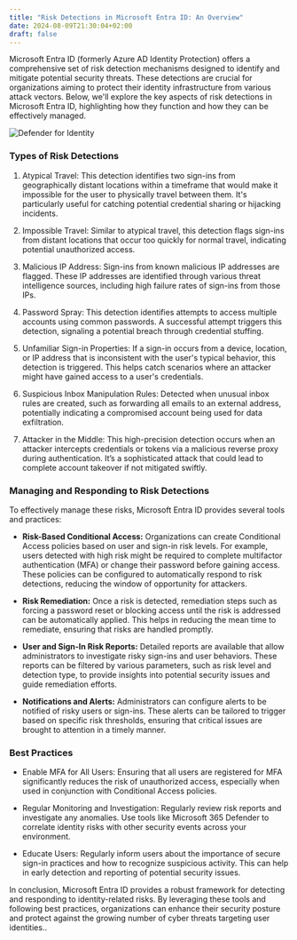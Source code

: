 ```yaml
---
title: "Risk Detections in Microsoft Entra ID: An Overview"
date: 2024-08-09T21:30:04+02:00
draft: false
---
```

Microsoft Entra ID (formerly Azure AD Identity Protection) offers a comprehensive set of risk detection mechanisms designed to identify and mitigate potential security threats. These detections are crucial for organizations aiming to protect their identity infrastructure from various attack vectors. Below, we'll explore the key aspects of risk detections in Microsoft Entra ID, highlighting how they function and how they can be effectively managed.

![Defender for Identity](/images/identity-protection-overview.png "Defender for Identity")

### Types of Risk Detections
1. Atypical Travel: This detection identifies two sign-ins from geographically distant locations within a timeframe that would make it impossible for the user to physically travel between them. It's particularly useful for catching potential credential sharing or hijacking incidents.

2. Impossible Travel: Similar to atypical travel, this detection flags sign-ins from distant locations that occur too quickly for normal travel, indicating potential unauthorized access.

3. Malicious IP Address: Sign-ins from known malicious IP addresses are flagged. These IP addresses are identified through various threat intelligence sources, including high failure rates of sign-ins from those IPs.

4. Password Spray: This detection identifies attempts to access multiple accounts using common passwords. A successful attempt triggers this detection, signaling a potential breach through credential stuffing.

5. Unfamiliar Sign-in Properties: If a sign-in occurs from a device, location, or IP address that is inconsistent with the user's typical behavior, this detection is triggered. This helps catch scenarios where an attacker might have gained access to a user's credentials.

6. Suspicious Inbox Manipulation Rules: Detected when unusual inbox rules are created, such as forwarding all emails to an external address, potentially indicating a compromised account being used for data exfiltration.

7. Attacker in the Middle: This high-precision detection occurs when an attacker intercepts credentials or tokens via a malicious reverse proxy during authentication. It’s a sophisticated attack that could lead to complete account takeover if not mitigated swiftly.

### Managing and Responding to Risk Detections
To effectively manage these risks, Microsoft Entra ID provides several tools and practices:

- **Risk-Based Conditional Access:** Organizations can create Conditional Access policies based on user and sign-in risk levels. For example, users detected with high risk might be required to complete multifactor authentication (MFA) or change their password before gaining access. These policies can be configured to automatically respond to risk detections, reducing the window of opportunity for attackers.

- **Risk Remediation:** Once a risk is detected, remediation steps such as forcing a password reset or blocking access until the risk is addressed can be automatically applied. This helps in reducing the mean time to remediate, ensuring that risks are handled promptly.

- **User and Sign-In Risk Reports:** Detailed reports are available that allow administrators to investigate risky sign-ins and user behaviors. These reports can be filtered by various parameters, such as risk level and detection type, to provide insights into potential security issues and guide remediation efforts.

- **Notifications and Alerts:** Administrators can configure alerts to be notified of risky users or sign-ins. These alerts can be tailored to trigger based on specific risk thresholds, ensuring that critical issues are brought to attention in a timely manner.

### Best Practices
- Enable MFA for All Users: Ensuring that all users are registered for MFA significantly reduces the risk of unauthorized access, especially when used in conjunction with Conditional Access policies.

- Regular Monitoring and Investigation: Regularly review risk reports and investigate any anomalies. Use tools like Microsoft 365 Defender to correlate identity risks with other security events across your environment.

- Educate Users: Regularly inform users about the importance of secure sign-in practices and how to recognize suspicious activity. This can help in early detection and reporting of potential security issues.

In conclusion, Microsoft Entra ID provides a robust framework for detecting and responding to identity-related risks. By leveraging these tools and following best practices, organizations can enhance their security posture and protect against the growing number of cyber threats targeting user identities..

